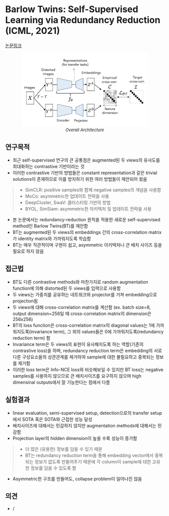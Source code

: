 # Barlow Twins: Self-Supervised Learning via Redundancy Reduction (ICML, 2021)

[논문링크](http://proceedings.mlr.press/v139/zbontar21a.html)

<p align="center">
    <img width="400" alt='fig1' src="../img/zbontar2021barlow.png?raw=true"></br>
    <em><font size=2>Overall Architecture</font></em>
</p>

## 연구목적
- 최근 self-supervised 연구의 큰 공통점은 augmented된 두 views의 유사도를 최대화하는 contrastive 기반이라는 것
- 이러한 contrastive 기반의 방법들은 constant representation과 같은 trivial solutions이 존재하므로 이를 방지하기 위한 여러 방법들이 제안되어 왔음
> - SimCLR: positive samples와 함께 negative samples의 개념을 사용함
> - MoCo: asymmetric한 업데이트 전략을 사용
> - DeepCluster, SwaV: 클러스터링 기반의 방법
> - BYOL, SimSiam: asymmetric한 아키텍처 및 업데이트 전략을 사용
- 본 논문에서는 redundancy-reduction 원칙을 적용한 새로운 self-supervised method인 Barlow Twins(BT)를 제안함
- BT는 augmented된 두 views의 embeddings 간의 cross-correlation matrix가 identity matrix와 가까워지도록 학습함
- BT는 매우 직관적이며 구현이 쉽고, asymmetric 아키텍처나 큰 배치 사이즈 등을 필요로 하지 않음 

## 접근법
- BT도 다른 contrastive methods와 마찬가지로 random augmentation function에 의해 distorted된 두 views를 입력으로 사용함
- 두 views는 가중치를 공유하는 네트워크와 projector를 거쳐 embedding으로 projection됨
- 두 views에 대해 cross-correlation matrix를 계산함 (ex. batch size=8, output dimension=256일 때 cross-correlation matrix의 dimension은 256x256)
- BT의 loss function은 cross-correlation matrix의 diagonal values는 1에 가까워지도록(invariance term), 그 외의 values들은 0에 가까워지도록(redundancy reduction term) 함
- Invariance term은 두 views의 표현이 유사해지도록 하는 역할(기존의 contrastive loss)을 하며, redundancy reduction term은 embedding의 서로 다른 구성요소들의 상관관계를 제거하여 sample에 대한 불필요하고 중복되는 정보를 제거함
- 이러한 loss term은 Info-NCE loss와 비슷해보일 수 있지만 BT loss는 negative samples를 사용하지 않으므로 큰 배치사이즈를 요구하지 않으며 high dimensinal outputs에서 잘 기능한다는 점에서 다름

## 실험결과
- linear evaluation, semi-supervised setup, detection으로의 transfer setup에서 SOTA 혹은 SOTA와 근접한 성능 달성
- 배치사이즈에 대해서는 민감하지 않지만 augmentation methods에 대해서는 민감함
- Projection layer의 hidden dimension이 높을 수록 성능이 증가함
> - 더 많은 (유용한) 정보를 담을 수 있기 때문
> - BT는 redundancy reduction term을 통해 embedding vector에서 중복되는 정보가 없도록 만들어주기 때문에 각 column이 sample에 대한 고유한 정보를 담을 수 있도록 함
- Asymmetric한 구조를 만들어도, collapse problem이 일어나진 않음

## 의견
- /